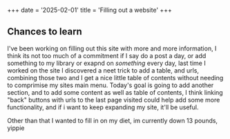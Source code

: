 +++
date = '2025-02-01'
title = 'Filling out a website'
+++

## Chances to learn

I've been working on filling out this site with more and more information, I think its not too much of a commitment if I say do a post a day, or add something to my library or exapnd on *something* every day, last time I worked on the site I discovered a neet trick to add a table, and urls, combining those two and I get a nice little table of contents without needing to comprimise my sites main menu. Today's goal is going to add another section, and to add some content as well as table of contents, I think linking "back" buttons with urls to the last page visited could help add some more functionality, and if i want to keep expanding my site, it'll be useful.

Other than that I wanted to fill in on my diet, im currently down 13 pounds, yippie